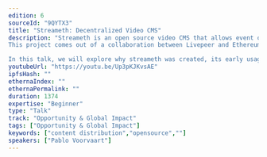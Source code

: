 ```yaml
---
edition: 6
sourceId: "9QYTX3"
title: "Streameth: Decentralized Video CMS"
description: "Streameth is an open source video CMS that allows event organizers to distribute decentralized, censorship resistant video content.
This project comes out of a collaboration between Livepeer and Ethereum foundation to help web3 communities decouple themselves from centralized video platforms.

In this talk, we will explore why streameth was created, its early usage in various  community events and how we plan to evolve the tool."
youtubeUrl: "https://youtu.be/Up3pKJKvsAE"
ipfsHash: ""
ethernaIndex: ""
ethernaPermalink: ""
duration: 1374
expertise: "Beginner"
type: "Talk"
track: "Opportunity & Global Impact"
tags: ["Opportunity & Global Impact"]
keywords: ["content distribution","opensource",""]
speakers: ["Pablo Voorvaart"]
---
```

